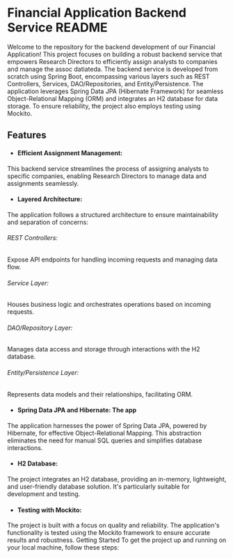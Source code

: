 # Financial Application Backend Service README
Welcome to the repository for the backend development of our Financial Application! 
This project focuses on building a robust backend service that empowers Research Directors to efficiently assign analysts to companies and manage the assoc datiateda.
The backend service is developed from scratch using Spring Boot, encompassing various layers such as REST Controllers, Services, DAO/Repositories, and Entity/Persistence. 
The application leverages Spring Data JPA (Hibernate Framework) for seamless Object-Relational Mapping (ORM) and integrates an H2 database for data storage. 
To ensure reliability, the project also employs testing using Mockito.
## Features
* #### Efficient Assignment Management: 
This backend service streamlines the process of assigning analysts to specific companies, enabling Research Directors to manage data and assignments seamlessly.

* #### Layered Architecture:
The application follows a structured architecture to ensure maintainability and separation of concerns:

###### REST Controllers: 
Expose API endpoints for handling incoming requests and managing data flow.
###### Service Layer: 
Houses business logic and orchestrates operations based on incoming requests.
###### DAO/Repository Layer: 
Manages data access and storage through interactions with the H2 database.
###### Entity/Persistence Layer: 
Represents data models and their relationships, facilitating ORM.
* #### Spring Data JPA and Hibernate: The app
 The application harnesses the power of Spring Data JPA, powered by Hibernate, for effective Object-Relational Mapping. This abstraction eliminates the need for manual SQL queries and simplifies database interactions.

* #### H2 Database:
The project integrates an H2 database, providing an in-memory, lightweight, and user-friendly database solution. It's particularly suitable for development and testing.

* #### Testing with Mockito:
The project is built with a focus on quality and reliability. The application's functionality is tested using the Mockito framework to ensure accurate results and robustness.
Getting Started
To get the project up and running on your local machine, follow these steps:

